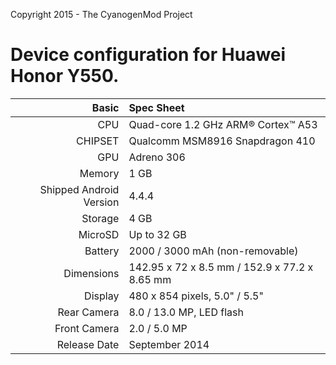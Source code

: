 Copyright 2015 - The CyanogenMod Project

Device configuration for Huawei Honor Y550.
=====================================

Basic   | Spec Sheet
-------:|:-------------------------
CPU     | Quad-core 1.2 GHz ARM® Cortex™ A53
CHIPSET | Qualcomm MSM8916 Snapdragon 410
GPU     | Adreno 306
Memory  | 1 GB
Shipped Android Version | 4.4.4
Storage | 4 GB
MicroSD | Up to 32 GB
Battery | 2000 / 3000 mAh (non-removable)
Dimensions | 142.95 x 72 x 8.5 mm / 152.9 x 77.2 x 8.65 mm
Display | 480 x 854 pixels, 5.0" / 5.5"
Rear Camera  | 8.0 / 13.0 MP, LED flash
Front Camera | 2.0 / 5.0 MP
Release Date | September 2014
